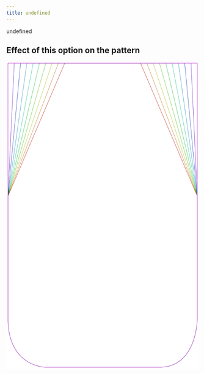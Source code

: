 ```yaml
---
title: undefined
---
```


undefined


## Effect of this option on the pattern
![This image shows the effect of this option by superimposing several variants that have a different value for this option](lucy_edge_sample.svg "Effect of this option on the pattern")

